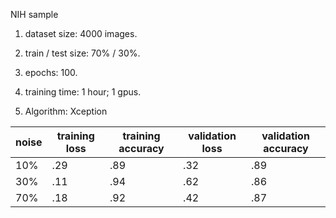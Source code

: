 NIH sample

1. dataset size: 4000 images.

2. train / test size: 70% / 30%.

3. epochs: 100.

4. training time: 1 hour; 1 gpus.

5. Algorithm: Xception

   

| noise | training loss | training accuracy | validation loss | validation accuracy |
| ----- | ------------- | ----------------- | --------------- | ------------------- |
| 10%   | .29           | .89               | .32             | .89                 |
| 30%   | .11           | .94               | .62             | .86                 |
| 70%   | .18           | .92               | .42             | .87                 |